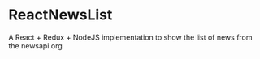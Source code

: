 # ReactNewsList
A React + Redux + NodeJS implementation to show the list of news from the newsapi.org
